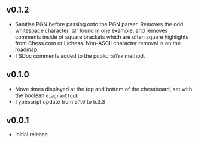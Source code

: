 
## v0.1.2
- Sanitise PGN before passing onto the PGN parser. Removes the odd whitespace character '☒' found in one example, and removes comments inside of square brackets which are often square highlights from Chess.com or Lichess. Non-ASCII character removal is on the roadmap.
- TSDoc comments added to the public `toTex` method.

## v0.1.0
- Move times displayed at the top and bottom of the chessboard, set with the boolean `diagramClock`
- Typescript update from 5.1.6 to 5.3.3

## v0.0.1
- Initial release
